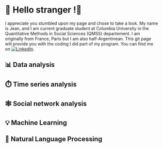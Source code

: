 # 🌴 Hello stranger !🌴
 I appreciate you stumbled upon my page and chose to take a look. My name is Jean, and I am current graduate student at Columbia University in the Quantitative Methods in Social Sciences (QMSS) departement. I am originally from France, Paris but I am also half-Argentinean. This git page will provide you with the coding I did part of my program. You can find me on [![LinkedIn][3.2]][2]. 



## 📊 Data analysis 

## ⏱️ Time series analysis 

## 🕸️ Social network analysis

## 💡 Machine Learning 

## 🤖 Natural Language Processing 



[3.2]: https://raw.githubusercontent.com/MartinHeinz/MartinHeinz/master/linkedin-3-16.png (LinkedIn icon without padding)
[2]: https://www.linkedin.com/in/jean-treves-bbaa91257
